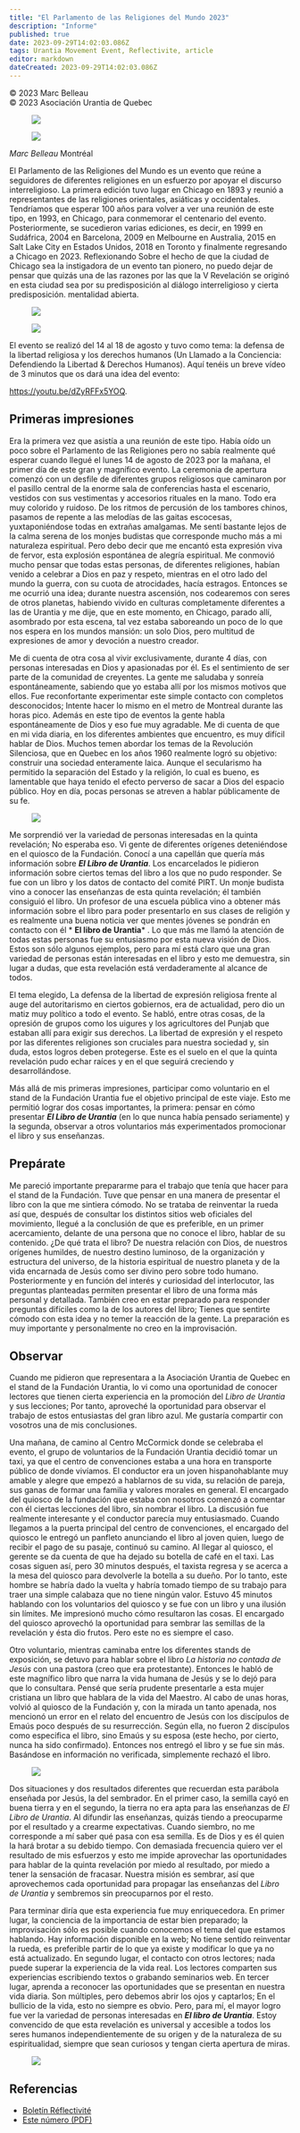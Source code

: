 ```yaml
---
title: "El Parlamento de las Religiones del Mundo 2023"
description: "Informe"
published: true
date: 2023-09-29T14:02:03.086Z
tags: Urantia Movement Event, Reflectivite, article
editor: markdown
dateCreated: 2023-09-29T14:02:03.086Z
---
```


<p class="v-card v-sheet theme--light grey lighten-3 px-2">© 2023 Marc Belleau<br>© 2023 Asociación Urantia de Quebec</p>


<figure id="Figure_1" class="image urantiapedia">
<img src="/image/article/Reflectivite/2023_11/006.jpg">
</figure>

<figure id="Figure_2" class="image urantiapedia image-style-align-left">
<img src="/image/article/Reflectivite/Marc_Belleau.jpg">
</figure>

_Marc Belleau_
Montréal

El Parlamento de las Religiones del Mundo es un evento que reúne a seguidores de diferentes religiones en un esfuerzo por apoyar el discurso interreligioso. La primera edición tuvo lugar en Chicago en 1893 y reunió a representantes de las religiones orientales, asiáticas y occidentales. Tendríamos que esperar 100 años para volver a ver una reunión de este tipo, en 1993, en Chicago, para conmemorar el centenario del evento. Posteriormente, se sucedieron varias ediciones, es decir, en 1999 en Sudáfrica, 2004 en Barcelona, 2009 en Melbourne en Australia, 2015 en Salt Lake City en Estados Unidos, 2018 en Toronto y finalmente regresando a Chicago en 2023. Reflexionando Sobre el hecho de que la ciudad de Chicago sea la instigadora de un evento tan pionero, no puedo dejar de pensar que quizás una de las razones por las que la V Revelación se originó en esta ciudad sea por su predisposición al diálogo interreligioso y cierta predisposición. mentalidad abierta.
<br style="clear:both;"/>

<figure id="Figure_3" class="image urantiapedia">
<img src="/image/article/Reflectivite/2023_11/004.jpg">
</figure>

<figure id="Figure_4" class="image urantiapedia">
<img src="/image/article/Reflectivite/2023_11/005.jpg">
</figure>

El evento se realizó del 14 al 18 de agosto y tuvo como tema: la defensa de la libertad religiosa y los derechos humanos (Un Llamado a la Conciencia: Defendiendo la Libertad \& Derechos Humanos). Aquí tenéis un breve vídeo de 3 minutos que os dará una idea del evento:

https://youtu.be/dZyRFFx5YOQ.

## Primeras impresiones

Era la primera vez que asistía a una reunión de este tipo. Había oído un poco sobre el Parlamento de las Religiones pero no sabía realmente qué esperar cuando llegué el lunes 14 de agosto de 2023 por la mañana, el primer día de este gran y magnífico evento. La ceremonia de apertura comenzó con un desfile de diferentes grupos religiosos que caminaron por el pasillo central de la enorme sala de conferencias hasta el escenario, vestidos con sus vestimentas y accesorios rituales en la mano. Todo era muy colorido y ruidoso. De los ritmos de percusión de los tambores chinos, pasamos de repente a las melodías de las gaitas escocesas, yuxtaponiéndose todas en extrañas amalgamas. Me sentí bastante lejos de la calma serena de los monjes budistas que corresponde mucho más a mi naturaleza espiritual. Pero debo decir que me encantó esta expresión viva de fervor, esta explosión espontánea de alegría espiritual. Me conmovió mucho pensar que todas estas personas, de diferentes religiones, habían venido a celebrar a Dios en paz y respeto, mientras en el otro lado del mundo la guerra, con su cuota de atrocidades, hacía estragos. Entonces se me ocurrió una idea; durante nuestra ascensión, nos codearemos con seres de otros planetas, habiendo vivido en culturas completamente diferentes a las de Urantia y me dije, que en este momento, en Chicago, parado allí, asombrado por esta escena, tal vez estaba saboreando un poco de lo que nos espera en los mundos mansión: un solo Dios, pero multitud de expresiones de amor y devoción a nuestro creador.

Me di cuenta de otra cosa al vivir exclusivamente, durante 4 días, con personas interesadas en Dios y apasionadas por él. Es el sentimiento de ser parte de la comunidad de creyentes. La gente me saludaba y sonreía espontáneamente, sabiendo que yo estaba allí por los mismos motivos que ellos. Fue reconfortante experimentar este simple contacto con completos desconocidos; Intente hacer lo mismo en el metro de Montreal durante las horas pico. Además en este tipo de eventos la gente habla espontáneamente de Dios y eso fue muy agradable. Me di cuenta de que en mi vida diaria, en los diferentes ambientes que encuentro, es muy difícil hablar de Dios. Muchos temen abordar los temas de la Revolución Silenciosa, que en Quebec en los años 1960 realmente logró su objetivo: construir una sociedad enteramente laica. Aunque el secularismo ha permitido la separación del Estado y la religión, lo cual es bueno, es lamentable que haya tenido el efecto perverso de sacar a Dios del espacio público. Hoy en día, pocas personas se atreven a hablar públicamente de su fe.

<figure id="Figure_5" class="image urantiapedia image-style-align-left">
<img src="/image/article/Reflectivite/2023_11/007.jpg">
</figure>

Me sorprendió ver la variedad de personas interesadas en la quinta revelación; No esperaba eso. Vi gente de diferentes orígenes deteniéndose en el quiosco de la Fundación. Conocí a una capellán que quería más información sobre ***El Libro de Urantia***. Los encarcelados le pidieron información sobre ciertos temas del libro a los que no pudo responder. Se fue con un libro y los datos de contacto del comité PIRT. Un monje budista vino a conocer las enseñanzas de esta quinta revelación; él también consiguió el libro. Un profesor de una escuela pública vino a obtener más información sobre el libro para poder presentarlo en sus clases de religión y es realmente una buena noticia ver que mentes jóvenes se pondrán en contacto con él * **El libro de Urantia*** . Lo que más me llamó la atención de todas estas personas fue su entusiasmo por esta nueva visión de Dios. Estos son sólo algunos ejemplos, pero para mí está claro que una gran variedad de personas están interesadas en el libro y esto me demuestra, sin lugar a dudas, que esta revelación está verdaderamente al alcance de todos.

El tema elegido, La defensa de la libertad de expresión religiosa frente al auge del autoritarismo en ciertos gobiernos, era de actualidad, pero dio un matiz muy político a todo el evento. Se habló, entre otras cosas, de la opresión de grupos como los uigures y los agricultores del Punjab que estaban allí para exigir sus derechos. La libertad de expresión y el respeto por las diferentes religiones son cruciales para nuestra sociedad y, sin duda, estos logros deben protegerse. Este es el suelo en el que la quinta revelación pudo echar raíces y en el que seguirá creciendo y desarrollándose.

Más allá de mis primeras impresiones, participar como voluntario en el stand de la Fundación Urantia fue el objetivo principal de este viaje. Esto me permitió lograr dos cosas importantes, la primera: pensar en cómo presentar ***El Libro de Urantia*** (en lo que nunca había pensado seriamente) y la segunda, observar a otros voluntarios más experimentados promocionar el libro y sus enseñanzas.
<br style="clear:both;"/>

## Prepárate

Me pareció importante prepararme para el trabajo que tenía que hacer para el stand de la Fundación. Tuve que pensar en una manera de presentar el libro con la que me sintiera cómodo. No se trataba de reinventar la rueda así que, después de consultar los distintos sitios web oficiales del movimiento, llegué a la conclusión de que es preferible, en un primer acercamiento, delante de una persona que no conoce el libro, hablar de su contenido. ¿De qué trata el libro? De nuestra relación con Dios, de nuestros orígenes humildes, de nuestro destino luminoso, de la organización y estructura del universo, de la historia espiritual de nuestro planeta y de la vida encarnada de Jesús como ser divino pero sobre todo humano. Posteriormente y en función del interés y curiosidad del interlocutor, las preguntas planteadas permiten presentar el libro de una forma más personal y detallada. También creo en estar preparado para responder preguntas difíciles como la de los autores del libro; Tienes que sentirte cómodo con esta idea y no temer la reacción de la gente. La preparación es muy importante y personalmente no creo en la improvisación.

## Observar

Cuando me pidieron que representara a la Asociación Urantia de Quebec en el stand de la Fundación Urantia, lo vi como una oportunidad de conocer lectores que tienen cierta experiencia en la promoción del _Libro de Urantia_ y sus lecciones; Por tanto, aproveché la oportunidad para observar el trabajo de estos entusiastas del gran libro azul. Me gustaría compartir con vosotros una de mis conclusiones.

Una mañana, de camino al Centro McCormick donde se celebraba el evento, el grupo de voluntarios de la Fundación Urantia decidió tomar un taxi, ya que el centro de convenciones estaba a una hora en transporte público de donde vivíamos. El conductor era un joven hispanohablante muy amable y alegre que empezó a hablarnos de su vida, su relación de pareja, sus ganas de formar una familia y valores morales en general. El encargado del quiosco de la fundación que estaba con nosotros comenzó a comentar con él ciertas lecciones del libro, sin nombrar el libro. La discusión fue realmente interesante y el conductor parecía muy entusiasmado. Cuando llegamos a la puerta principal del centro de convenciones, el encargado del quiosco le entregó un panfleto anunciando el libro al joven quien, luego de recibir el pago de su pasaje, continuó su camino. Al llegar al quiosco, el gerente se da cuenta de que ha dejado su botella de café en el taxi. Las cosas siguen así, pero 30 minutos después, el taxista regresa y se acerca a la mesa del quiosco para devolverle la botella a su dueño. Por lo tanto, este hombre se habría dado la vuelta y habría tomado tiempo de su trabajo para traer una simple calabaza que no tiene ningún valor. Estuvo 45 minutos hablando con los voluntarios del quiosco y se fue con un libro y una ilusión sin límites. Me impresionó mucho cómo resultaron las cosas. El encargado del quiosco aprovechó la oportunidad para sembrar las semillas de la revelación y ésta dio frutos. Pero este no es siempre el caso.

Otro voluntario, mientras caminaba entre los diferentes stands de exposición, se detuvo para hablar sobre el libro _La historia no contada de Jesús_ con una pastora (creo que era protestante). Entonces le habló de este magnífico libro que narra la vida humana de Jesús y se lo dejó para que lo consultara. Pensé que sería prudente presentarle a esta mujer cristiana un libro que hablara de la vida del Maestro. Al cabo de unas horas, volvió al quiosco de la Fundación y, con la mirada un tanto apenada, nos mencionó un error en el relato del encuentro de Jesús con los discípulos de Emaús poco después de su resurrección. Según ella, no fueron 2 discípulos como especifica el libro, sino Emaús y su esposa (este hecho, por cierto, nunca ha sido confirmado). Entonces nos entregó el libro y se fue sin más. Basándose en información no verificada, simplemente rechazó el libro.

<figure id="Figure_6" class="image urantiapedia image-style-align-left">
<img src="/image/article/Reflectivite/2023_11/009.jpg">
</figure>

Dos situaciones y dos resultados diferentes que recuerdan esta parábola enseñada por Jesús, la del sembrador. En el primer caso, la semilla cayó en buena tierra y en el segundo, la tierra no era apta para las enseñanzas de _El Libro de Urantia_. Al difundir las enseñanzas, quizás tiendo a preocuparme por el resultado y a crearme expectativas. Cuando siembro, no me corresponde a mí saber qué pasa con esa semilla. Es de Dios y es él quien la hará brotar a su debido tiempo. Con demasiada frecuencia quiero ver el resultado de mis esfuerzos y esto me impide aprovechar las oportunidades para hablar de la quinta revelación por miedo al resultado, por miedo a tener la sensación de fracasar. Nuestra misión es sembrar, así que aprovechemos cada oportunidad para propagar las enseñanzas del _Libro de Urantia_ y sembremos sin preocuparnos por el resto.

Para terminar diría que esta experiencia fue muy enriquecedora. En primer lugar, la conciencia de la importancia de estar bien preparado; la improvisación sólo es posible cuando conocemos el tema del que estamos hablando. Hay información disponible en la web; No tiene sentido reinventar la rueda, es preferible partir de lo que ya existe y modificar lo que ya no está actualizado. En segundo lugar, el contacto con otros lectores; nada puede superar la experiencia de la vida real. Los lectores comparten sus experiencias escribiendo textos o grabando seminarios web. En tercer lugar, aprenda a reconocer las oportunidades que se presentan en nuestra vida diaria. Son múltiples, pero debemos abrir los ojos y captarlos; En el bullicio de la vida, esto no siempre es obvio. Pero, para mí, el mayor logro fue ver la variedad de personas interesadas en ***El libro de Urantia***. Estoy convencido de que esta revelación es universal y accesible a todos los seres humanos independientemente de su origen y de la naturaleza de su espiritualidad, siempre que sean curiosos y tengan cierta apertura de miras.

<figure id="Figure_7" class="image urantiapedia">
<img src="/image/article/Reflectivite/2023_11/007.jpg">
</figure>

## Referencias

- [Boletín Réflectivité](https://www.urantia-quebec.ca/publications/reflectivite)
- [Este número (PDF)](https://urantia-quebec.s3.ca-central-1.amazonaws.com/documents/Reflectivite/Reflectivite-novembre-2023.pdf)


